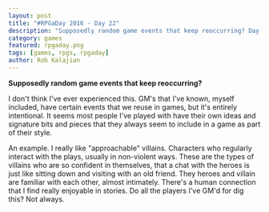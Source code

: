 ```yaml
---
layout: post
title: "#RPGaDay 2016 - Day 22"
description: "Supposedly random game events that keep reoccurring? Day 22 of #RPGaDay."
category: games
featured: rpgaday.png
tags: [games, rpgs, rpgaday]
author: Rob Kalajian
---
```


**Supposedly random game events that keep reoccurring?**

I don't think I've ever experienced this. GM's that I've known, myself included, have certain events that we reuse in games, but it's entirely intentional. It seems most people I've played with have their own ideas and signature bits and pieces that they always seem to include in a game as part of their style.

An example. I really like "approachable" villains. Characters who regularly interact with the plays, usually in non-violent ways. These are the types of villains who are so confident in themselves, that a chat with the heroes is just like sitting down and visiting with an old friend. They heroes and villain are familiar with each other, almost intimately. There's a human connection that I find really enjoyable in stories. Do all the players I've GM'd for dig this? Not always.
